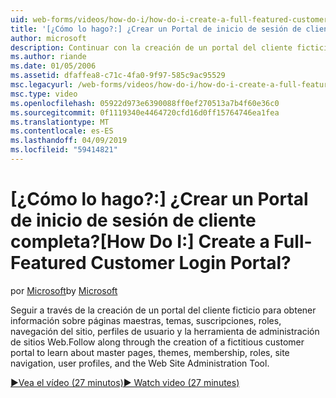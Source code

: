 ```yaml
---
uid: web-forms/videos/how-do-i/how-do-i-create-a-full-featured-customer-login-portal
title: '[¿Cómo lo hago?:] ¿Crear un Portal de inicio de sesión de cliente completa? | Microsoft Docs'
author: microsoft
description: Continuar con la creación de un portal del cliente ficticio para obtener información sobre las páginas maestras, temas, pertenencia a grupos, roles, navegación del sitio, perfiles de usuario, y...
ms.author: riande
ms.date: 01/05/2006
ms.assetid: dfaffea8-c71c-4fa0-9f97-585c9ac95529
msc.legacyurl: /web-forms/videos/how-do-i/how-do-i-create-a-full-featured-customer-login-portal
msc.type: video
ms.openlocfilehash: 05922d973e6390088ff0ef270513a7b4f60e36c0
ms.sourcegitcommit: 0f1119340e4464720cfd16d0ff15764746ea1fea
ms.translationtype: MT
ms.contentlocale: es-ES
ms.lasthandoff: 04/09/2019
ms.locfileid: "59414821"
---
```

# <a name="how-do-i-create-a-full-featured-customer-login-portal"></a><span data-ttu-id="22925-104">[¿Cómo lo hago?:] ¿Crear un Portal de inicio de sesión de cliente completa?</span><span class="sxs-lookup"><span data-stu-id="22925-104">[How Do I:] Create a Full-Featured Customer Login Portal?</span></span>

<span data-ttu-id="22925-105">por [Microsoft](https://github.com/microsoft)</span><span class="sxs-lookup"><span data-stu-id="22925-105">by [Microsoft](https://github.com/microsoft)</span></span>

<span data-ttu-id="22925-106">Seguir a través de la creación de un portal del cliente ficticio para obtener información sobre páginas maestras, temas, suscripciones, roles, navegación del sitio, perfiles de usuario y la herramienta de administración de sitios Web.</span><span class="sxs-lookup"><span data-stu-id="22925-106">Follow along through the creation of a fictitious customer portal to learn about master pages, themes, membership, roles, site navigation, user profiles, and the Web Site Administration Tool.</span></span>

[<span data-ttu-id="22925-107">&#9654;Vea el vídeo (27 minutos)</span><span class="sxs-lookup"><span data-stu-id="22925-107">&#9654; Watch video (27 minutes)</span></span>](https://channel9.msdn.com/Blogs/ASP-NET-Site-Videos/how-do-i-create-a-full-featured-customer-login-portal)
